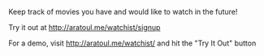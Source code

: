 Keep track of movies you have and would like to watch in the future!

Try it out at http://aratoul.me/watchist/signup

For a demo, visit http://aratoul.me/watchist/ and hit the "Try It Out" button
